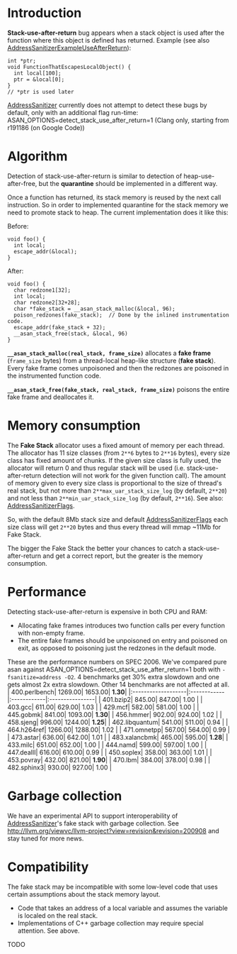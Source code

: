 
# Introduction

**Stack-use-after-return** bug appears when a stack object is used after
the function where this object is defined has returned.
Example (see also [AddressSanitizerExampleUseAfterReturn](AddressSanitizerExampleUseAfterReturn)):
```
int *ptr;
void FunctionThatEscapesLocalObject() {
  int local[100];
  ptr = &local[0];
}
// *ptr is used later
```

[AddressSanitizer](AddressSanitizer) currently does not attempt to detect these bugs by default,
only with an additional flag run-time: ASAN\_OPTIONS=detect\_stack\_use\_after\_return=1 (Clang only, starting from r191186 (on Google Code))

# Algorithm
Detection of stack-use-after-return is similar to detection of heap-use-after-free,
but the **quarantine** should be implemented in a different way.

Once a function has returned, its stack memory is reused by the next call instruction.
So in order to implemented quarantine for the stack memory we need to promote stack to heap.
The current implementation does it like this:

Before:
```
void foo() {
  int local;
  escape_addr(&local);
}
```
After:
```
void foo() {
  char redzone1[32];
  int local;
  char redzone2[32+28];
  char *fake_stack = __asan_stack_malloc(&local, 96);
  poison_redzones(fake_stack);  // Done by the inlined instrumentation code.
  escape_addr(fake_stack + 32);
  __asan_stack_free(stack, &local, 96)
}
```

**`__asan_stack_malloc(real_stack, frame_size)`** allocates a **fake frame**
(`frame_size` bytes) from a thread-local heap-like structure (**fake stack**).
Every fake frame comes unpoisoned and then the redzones are poisoned in the instrumented
function code.

**`__asan_stack_free(fake_stack, real_stack, frame_size)`**
poisons the entire fake frame and deallocates it.

# Memory consumption

The **Fake Stack** allocator uses a fixed amount of memory per each thread.
The allocator has 11 size classes (from `2**6` bytes to `2**16` bytes),
every size class has fixed amount of chunks.
If the given size class is fully used, the allocator will return 0 and thus regular stack will be used
(i.e. stack-use-after-return detection will not work for the given function call).
The amount of memory given to every size class is proportional to the size of thread's real stack,
but not more than `2**max_uar_stack_size_log` (by default, `2**20`)
and not less than `2**min_uar_stack_size_log` (by default, `2**16`). See also: [AddressSanitizerFlags](AddressSanitizerFlags).

So, with the default 8Mb stack size and default [AddressSanitizerFlags](AddressSanitizerFlags) each size class will get `2**20` bytes and thus every thread will mmap ~11Mb for Fake Stack.

The bigger the Fake Stack the better your chances to catch a stack-use-after-return and get a correct report, but the greater is the memory consumption.

# Performance
Detecting stack-use-after-return is expensive in both CPU and RAM:
  * Allocating fake frames introduces two function calls per every function with non-empty frame.
  * The entire fake frames should be unpoisoned on entry and poisoned on exit, as opposed to poisoning just the redzones in the default mode.

These are the performance numbers on SPEC 2006. We've compared pure asan against ASAN\_OPTIONS=detect\_stack\_use\_after\_return=1 both with `-fsanitize=address -O2`.
4 benchmarks get 30% extra slowdown and one gets almost 2x extra slowdown. Other 14 benchmarks are not affected at all.
|       400.perlbench|      1269.00|      1653.00|         **1.30**|
|:-------------------|:------------|:------------|:----------------|
|           401.bzip2|       845.00|       847.00|         1.00    |
|             403.gcc|       611.00|       629.00|         1.03    |
|             429.mcf|       582.00|       581.00|         1.00    |
|           445.gobmk|       841.00|      1093.00|         **1.30**|
|           456.hmmer|       902.00|       924.00|         1.02    |
|           458.sjeng|       996.00|      1244.00|         **1.25**|
|      462.libquantum|       541.00|       511.00|         0.94    |
|         464.h264ref|      1266.00|      1288.00|         1.02    |
|         471.omnetpp|       567.00|       564.00|         0.99    |
|           473.astar|       636.00|       642.00|         1.01    |
|       483.xalancbmk|       465.00|       595.00|         **1.28**|
|            433.milc|       651.00|       652.00|         1.00    |
|            444.namd|       599.00|       597.00|         1.00    |
|          447.dealII|       616.00|       610.00|         0.99    |
|          450.soplex|       358.00|       363.00|         1.01    |
|          453.povray|       432.00|       821.00|         **1.90**|
|             470.lbm|       384.00|       378.00|         0.98    |
|         482.sphinx3|       930.00|       927.00|         1.00    |


# Garbage collection
We have an experimental API to support interoperability of [AddressSanitizer](AddressSanitizer)'s fake stack with garbage collection.
See http://llvm.org/viewvc/llvm-project?view=revision&revision=200908 and stay tuned for more news.

# Compatibility
The fake stack may be incompatible with some low-level code that
uses certain assumptions about the stack memory layout.
  * Code that takes an address of a local variable and assumes the variable is localed on the real stack.
  * Implementations of C++ garbage collection may require special attention. See above.

TODO